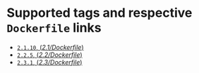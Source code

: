 # Supported tags and respective `Dockerfile` links

- [`2.1.10`, (*2.1/Dockerfile*)](https://github.com/outstand/docker-ruby-test/blob/master/2.1/Dockerfile)
- [`2.2.5`, (*2.2/Dockerfile*)](https://github.com/outstand/docker-ruby-test/blob/master/2.2/Dockerfile)
- [`2.3.1`, (*2.3/Dockerfile*)](https://github.com/outstand/docker-ruby-test/blob/master/2.3/Dockerfile)
